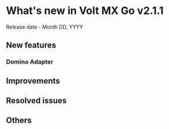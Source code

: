 # What's new in Volt MX Go v2.1.1

Release date - Month DD, YYYY

## New features

### Domino Adapter

## Improvements

## Resolved issues

## Others